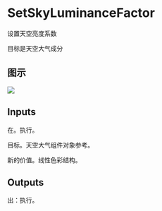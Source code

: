 # SetSkyLuminanceFactor

设置天空亮度系数

目标是天空大气成分

## 图示

![]($-20221218-20400895.png)

## Inputs

在。执行。

目标。天空大气组件对象参考。

新的价值。线性色彩结构。  

## Outputs

出：执行。
